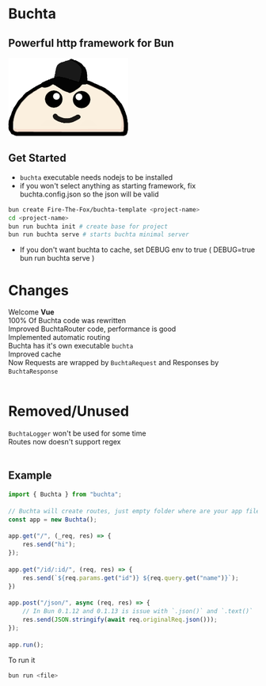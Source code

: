 # Buchta
## Powerful http framework for Bun

![Buchta logo](./buchta.png "Buchta Logo")

## Get Started

* `buchta` executable needs nodejs to be installed
* if you won't select anything as starting framework, fix buchta.config.json so the json will be valid 
```bash
bun create Fire-The-Fox/buchta-template <project-name>
cd <project-name>
bun run buchta init # create base for project
bun run buchta serve # starts buchta minimal server
```

* If you don't want buchta to cache, set DEBUG env to true ( DEBUG=true bun run buchta serve )

# Changes
Welcome **Vue** <br>
100% Of Buchta code was rewritten <br>
Improved BuchtaRouter code, performance is good <br>
Implemented automatic routing <br>
Buchta has it's own executable `buchta` <br>
Improved cache <br>
Now Requests are wrapped by `BuchtaRequest` and Responses by `BuchtaResponse` <br>
<br>

# Removed/Unused
`BuchtaLogger` won't be used for some time<br>
Routes now doesn't support regex <br>
<br>

## Example
```ts
import { Buchta } from "buchta";

// Buchta will create routes, just empty folder where are your app files ( default is public )
const app = new Buchta();

app.get("/", (_req, res) => {
    res.send("hi");
});

app.get("/id/:id/", (req, res) => {
    res.send(`${req.params.get("id")} ${req.query.get("name")}`);
})

app.post("/json/", async (req, res) => {
    // In Bun 0.1.12 and 0.1.13 is issue with `.json()` and `.text()`
    res.send(JSON.stringify(await req.originalReq.json()));
});

app.run();
```
To run it
```bash
bun run <file>
```
